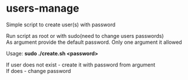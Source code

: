 # users-manage

Simple script to create user(s) with password <br />

Run script as root or with sudo(need to change users passwords) <br /> 
As argument provide the default password. Only one argument it allowed

Usage: **sudo ./create.sh \<password>**

If user does not exist - create it with password from argument <br />
If does - change password
